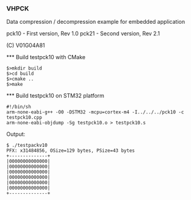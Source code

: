 ### VHPCK

Data compression / decompression example for embedded application

pck10 - First version, Rev 1.0
pck21 - Second version, Rev 2.1

(C) V01G04A81

*** Build testpck10 with CMake

```
$>mkdir build
$>cd build
$>cmake ..
$>make
```


*** Build testpck10 on STM32 platform
```
#!/bin/sh
arm-none-eabi-g++ -O0 -DSTM32 -mcpu=cortex-m4 -I../../../pck10 -c testpck10.cpp
arm-none-eabi-objdump -Sg testpck10.o > testpck10.s
```

Output:
```
$ ./testpackv10
PFX: x31484856, OSize=129 bytes, PSize=43 bytes
+--------------+
|00000000000000|
|00000000000000|
|00000000000000|
|00000000000000|
|00000000000000|
|00000000000000|
+--------------+
```
